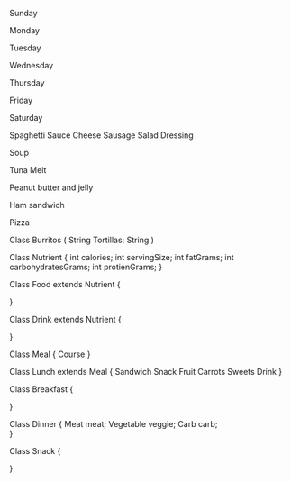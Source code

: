 Sunday
	
Monday
	
Tuesday
	
Wednesday
	
Thursday
	
Friday
	
Saturday
	


Spaghetti
Sauce
Cheese
Sausage
Salad
Dressing

Soup

Tuna Melt

Peanut butter and jelly

Ham sandwich

Pizza

Class Burritos (
	String Tortillas;
	String 
)

Class Nutrient {
	int calories;
	int servingSize;
	int fatGrams;
	int carbohydratesGrams;
	int protienGrams;
}

Class Food extends Nutrient {
	
}

Class Drink extends Nutrient {
	
}

Class Meal {
	Course 
}

Class Lunch extends Meal {
	Sandwich
	Snack
	Fruit
	Carrots
	Sweets
	Drink
}

Class Breakfast {
	
}

Class Dinner {
	Meat meat;
	Vegetable veggie;
	Carb carb;	
}

Class Snack {
	
}
